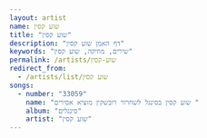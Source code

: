 ```yaml
---
layout: artist
name: שוע קסין
title: "שוע קסין"
description: "דף האמן שוע קסין"
keywords: "שירים, מוזיקה, שוע קסין"
permalink: /artists/שוע-קסין
redirect_from:
  - /artists/list/שוע קסין
songs:
  - number: "33059"
    name: "שוע קסין בסינגל לשחרור רובשקין מוציא אסירים "
    album: "סינגלים"
    artist: "שוע קסין"
---
```

